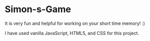 # Simon-s-Game
It is very fun and helpful for working on your short time memory! :)

I have used vanilla JavaScript, HTML5, and CSS for this project.
